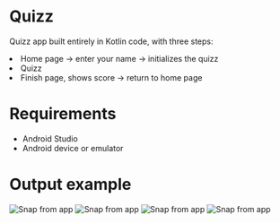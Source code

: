 # Quizz
Quizz app built entirely in Kotlin code, with three steps:
<il>
<li>Home page -> enter your name -> initializes the quizz</li>
<li>Quizz</li>
<li>Finish page, shows score -> return to home page</li>

# Requirements 
* Android Studio
* Android device or emulator

# Output example 
![Snap from app](Screenshot_20220815_114317.png)
![Snap from app](Screenshot_20220815_114354.png)
![Snap from app](Screenshot_20220815_114414.png)
![Snap from app](Screenshot_20220815_114427.png)
